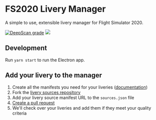 # FS2020 Livery Manager

A simple to use, extensible livery manager for Flight Simulator 2020.

[![DeepScan grade](https://deepscan.io/api/teams/10690/projects/13519/branches/230735/badge/grade.svg)](https://deepscan.io/dashboard#view=project&tid=10690&pid=13519&bid=230735) [![](https://github.com/MSFS-Mega-Pack/MSFS2020-livery-manager/workflows/Smoketest/badge.svg)](https://github.com/MSFS-Mega-Pack/MSFS2020-livery-manager/actions/)

## Development

Run `yarn start` to run the Electron app.

## Add your livery to the manager

1. Create all the manifests you need for your liveries ([documentation](https://github.com/davwheat/MSFS2020-livery-sources#readme))
2. Fork the [livery sources repository](https://github.com/davwheat/MSFS2020-livery-sources)
3. Add your livery source manifest URL to the `sources.json` file
4. [Create a pull request](https://github.com/davwheat/MSFS2020-livery-sources/compare)
5. We'll check over your liveries and add them if they meet your quality criteria

